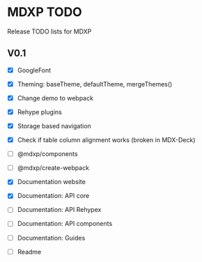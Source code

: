 # MDXP TODO
Release TODO lists for MDXP

## V0.1
  - [X] GoogleFont
  - [X] Theming: baseTheme, defaultTheme, mergeThemes()
  - [X] Change demo to webpack
  - [X] Rehype plugins
  - [X] Storage based navigation
  - [X] Check if table column alignment works (broken in MDX-Deck)
  - [ ] @mdxp/components
  - [ ] @mdxp/create-webpack
  - [X] Documentation website
  - [X] Documentation: API core
  - [ ] Documentation: API Rehypex
  - [ ] Documentation: API components
  - [ ] Documentation: Guides
  - [ ] Readme

